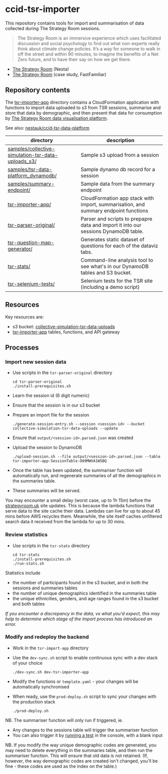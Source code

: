 # ccid-tsr-importer

This repository contains tools for import and summarisation of data collected during The Strategy Room sessions.

> The Strategy Room is an immersive experience which uses facilitated discussion and social psychology to find out what non-experts really think about climate change policies. It’s a way for someone to walk in off the street and within 90 minutes, to imagine the benefits of a Net Zero future, and to have their say on how we get there.

- [The Strategy Room](https://www.nesta.org.uk/project/strategyroom) (Nesta)
- [The Strategy Room](https://fastfamiliar.com/research/the-strategy-room/) (case study, FastFamiliar)

## Repository contents

The [tsr-importer-app](tsr-importer-app/) directory contains a CloudFormation application with functions to import data uploaded to s3 from TSR sessions, summarise and store that data by demographic, and then present that data for consumption by [The Strategy Room data visualisation platform](https://strategyroom.uk).

See also: [nestauk/ccid-tsr-data-platform](https://github.com/nestauk/ccid-tsr-data-platform)

| directory                                                                                               | description                                                                         |
| ------------------------------------------------------------------------------------------------------- | ----------------------------------------------------------------------------------- |
| [samples/collective-simulation-tsr-data-uploads_s3/](samples/collective-simulation-tsr-data-uploads_s3) | Sample s3 upload from a session                                                     |
| [samples/tsr-data-platform_dynamodb/](samples/tsr-data-platform_dynamodb/)                              | Sample dynamo db record for a session                                               |
| [samples/summary-endpoint/](samples/summary-endpoint/)                                                  | Sample data from the summary endpoint                                               |
| [tsr-importer-app/](tsr-importer-app/)                                                                  | CloudFormation app stack with import, summarisation, and summary endpoint functions |
| [tsr-parser-original/](tsr-parser-original/)                                                            | Parser and scripts to prepapre data and import it into our sessions DynamoDB table. |
| [tsr-question-map-generator/](tsr-question-map-generator/)                                              | Generates static dataset of questions for each of the dataviz tabs.                 |
| [tsr-stats/](tsr-stats/)                                                                                | Command-line analysis tool to see what's in our DynamoDB tables and S3 bucket.      |
| [tsr-selenium-tests/](tsr-selenium-tests/)                                                              | Selenium tests for the TSR site (including a demo script)                           |

## Resources

Key resources are:

- s3 bucket: [collective-simulation-tsr-data-uploads](https://s3.console.aws.amazon.com/s3/buckets/collective-simulation-tsr-data-uploads?region=eu-west-2&tab=properties)
- [tsr-importer-app](tsr-importer-app/) tables, functions, and API gateway

## Processes

### Import new session data

- Use scripts in the `tsr-parser-original` directory

  ```shell
  cd tsr-parser-original
  ./install-prerequisites.sh
  ```

- Learn the session id (6 digit numeric)
- Ensure that the session is in our s3 bucket
- Prepare an import file for the session

  ```shell
  ./generate-session-entry.sh --session <session-id> --bucket collective-simulation-tsr-data-uploads --update
  ```

- Ensure that `output/<session-id>.parsed.json` was created
- Upload the session to DynamoDB

  ```shell
  ./upload-session.sh --file output/<session-id>.parsed.json --table tsr-importer-app-SessionTable-O89MWVA1W5BQ
  ```

- Once the table has been updated, the summariser function will automatically run, and regenerate summaries of all the demographics in the summaries table.
- These summaries will be served.

You may encounter a small delay (worst case, up to 1h 15m) before the [strategyroom.uk](https:/strategyroom.uk) site updates. This is because the lambda functions that serve data to the site cache their data. Lambdas can live for up to about 45 mins before AWS recycles them. Meanwhile, the site itself caches unfiltered search data it received from the lambda for up to 30 mins.

### Review statistics

- Use scripts in the `tsr-stats` directory

  ```shell
  cd tsr-stats
  ./install-prerequisites.sh
  ./run-stats.sh
  ```

Statistics include

- the number of participants found in the s3 bucket, and in both the sessions and summaries tables
- the number of unique demographics identified in the summaries table
- the unique ethnicities, genders, and age ranges found in the s3 bucket and both tables

_If you encounter a discrepancy in the data, vs what you'd expect, this may help to determine which stage of the import process has introduced an error._

### Modify and redeploy the backend

- Work in the `tsr-import-app` directory
- Use the `dev-sync.sh` script to enable continuous sync with a dev stack of your choice

  ```
  ./dev-sync.sh dev-tsr-importer-app
  ```

- Modify the functions or `template.yaml` - your changes will be automatically synchronised
- When ready, use the `prod-deploy.sh` script to sync your changes with the production stack

  ```
  ./prod-deploy.sh
  ```

NB. The summariser function will only run if triggered, ie.

- Any changes to the sessions table will trigger the summariser function
- You can also trigger it by [running a test](https://eu-west-2.console.aws.amazon.com/lambda/home?region=eu-west-2#/functions/tsr-importer-app-SummariserFunction-giC9VA6PguGg?tab=testing) in the console, with a blank input

NB. If you modify the way unique demographic codes are generated, you may need to delete everything in the summaries table, and then run the summariser function. This will ensure that old data is not retained. (If, however, the way demographic codes are created isn't changed, you'll be fine - these codes are used as the index on the table.)
